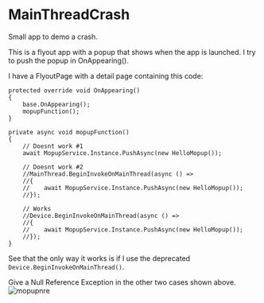# MainThreadCrash

Small app to demo a crash. 

This is a flyout app with a popup that shows when the app is launched. I try to push the popup in OnAppearing().

I have a FlyoutPage with a detail page containing this code:

```
protected override void OnAppearing()
{
    base.OnAppearing();
    mopupFunction();
}

private async void mopupFunction()
{
    // Doesnt work #1
    await MopupService.Instance.PushAsync(new HelloMopup());

    // Doesnt work #2
    //MainThread.BeginInvokeOnMainThread(async () =>
    //{
    //    await MopupService.Instance.PushAsync(new HelloMopup());
    //});

    // Works
    //Device.BeginInvokeOnMainThread(async () =>
    //{
    //    await MopupService.Instance.PushAsync(new HelloMopup());
    //});
}
```

See that the only way it works is if I use the deprecated `Device.BeginInvokeOnMainThread()`.

Give a Null Reference Exception in the other two cases shown above.![mopupnre](https://github.com/melvyniandrag/MopupCrash/assets/17210565/c318b91c-2d69-419d-b613-96626e8a56a1)
